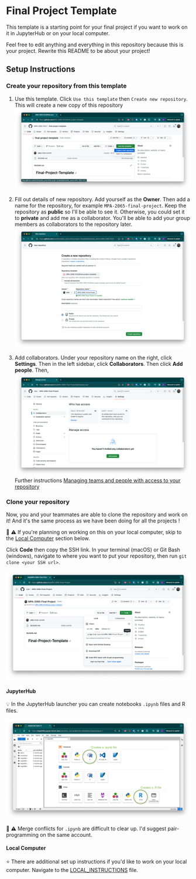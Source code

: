 # Final Project Template

This template is a starting point for your final project if you want to work on it in JupyterHub or on your local
computer.

Feel free to edit anything and everything in this repository because this is your project. Rewrite this README to be
about your project!

## Setup Instructions

### Create your repository from this template
1. Use this template. Click `Use this template` then `Create new repository`. This will create a new copy of this
repository
![Screenshot of template repository](images/template_repository.png)

2. Fill out details of new repository. Add yourself as the **Owner**. Then add a name for the repository, for example 
`MPA-2065-final-project`. Keep the repository as **public** so I'll be able to see it. Otherwise, you could set it to 
**private** and add me as a collaborator. You'll be able to add your group members as collaborators to the repository 
later.
![Screenshot of details of new repository](images/create_repository.png)

3. Add collaborators. Under your repository name on the right, click **Settings**. Then in the left sidebar, click 
**Collaborators**. Then click **Add people**. Then, 
![Screenshot of adding collaborators](images/add_collaborators.png)
Further instructions [Managing teams and people with access to your repository](https://docs.github.com/en/repositories/managing-your-repositorys-settings-and-features/managing-repository-settings/managing-teams-and-people-with-access-to-your-repository)

### Clone your repository
Now, you and your teammates are able to clone the repository and work on it! And it's the same process as we have been 
doing for all the projects !

:rotating_light: :warning: If you're planning on working on this on your local computer, skip to the 
[Local Computer](#local-computer) section below.

Click **Code** then copy the SSH link. In your terminal (macOS)
or Git Bash (windows), navigate to where you want to put your repository, then run `git clone <your SSH url>`.

![clone repository](images/clone_repository.png)

#### JupyterHub

:bulb: In the JupyterHub launcher you can create notebooks `.ipynb` files and R files.

![JupyterHub launcher](./images/jupyter_hub_launcher.png)

:rotating_light: :warning: Merge conflicts for `.ipynb` are difficult to clear up. I'd suggest pair-programming on the 
same account.

#### Local Computer

:star: There are additional set up instructions if you'd like to work on your local computer. Navigate to the
[LOCAL_INSTRUCTIONS](LOCAL_INSTRUCTIONS.md) file.